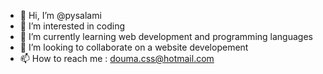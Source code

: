 - 👋 Hi, I’m @pysalami
- 👀 I’m interested in coding 
- 🌱 I’m currently learning web development and programming languages 
- 💞️ I’m looking to collaborate on a website developement
- 📫 How to reach me : douma.css@hotmail.com

<!---
pysalami/pysalami is a ✨ special ✨ repository because its `README.md` (this file) appears on your GitHub profile.
You can click the Preview link to take a look at your changes.
--->
